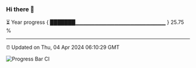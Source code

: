 ### Hi there 👋

⏳ Year progress { ███████▁▁▁▁▁▁▁▁▁▁▁▁▁▁▁▁▁▁▁▁▁▁▁ } 25.75 %

---

⏰ Updated on Thu, 04 Apr 2024 06:10:29 GMT

![Progress Bar CI](https://github.com/Shyam-Makwana/GitHub-Actions-Demo/workflows/Progress%20Bar%20CI/badge.svg)
